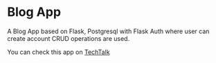 # Blog App


A Blog App based on Flask, Postgresql with Flask Auth where user can create account CRUD operations are used.

You can check this app on [TechTalk](http://techtalkak.herokuapp.com/) 
